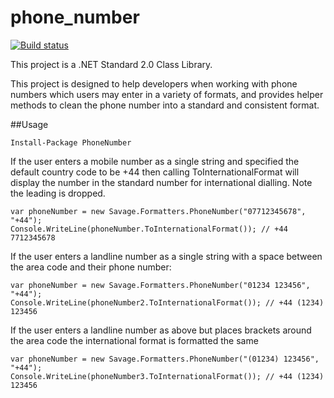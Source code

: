 # phone_number

[![Build status](https://ci.appveyor.com/api/projects/status/0w8rx2tbr4whr0ud?svg=true)](https://ci.appveyor.com/project/alansav/phone-number)

This project is a .NET Standard 2.0 Class Library.

This project is designed to help developers when working with phone numbers which users may enter in a variety of formats, and provides helper methods to clean the phone number into a standard and consistent format.

##Usage

`Install-Package PhoneNumber`

If the user enters a mobile number as a single string and specified the default country code to be +44 then calling ToInternationalFormat will display the number in the standard number for international dialling. Note the leading is dropped.

```
var phoneNumber = new Savage.Formatters.PhoneNumber("07712345678", "+44");
Console.WriteLine(phoneNumber.ToInternationalFormat()); // +44 7712345678
```

If the user enters a landline number as a single string with a space between the area code and their phone number:
```
var phoneNumber = new Savage.Formatters.PhoneNumber("01234 123456", "+44");
Console.WriteLine(phoneNumber2.ToInternationalFormat()); // +44 (1234) 123456
```

If the user enters a landline number as above but places brackets around the area code the international format is formatted the same
```
var phoneNumber = new Savage.Formatters.PhoneNumber("(01234) 123456", "+44");
Console.WriteLine(phoneNumber3.ToInternationalFormat()); // +44 (1234) 123456
```
